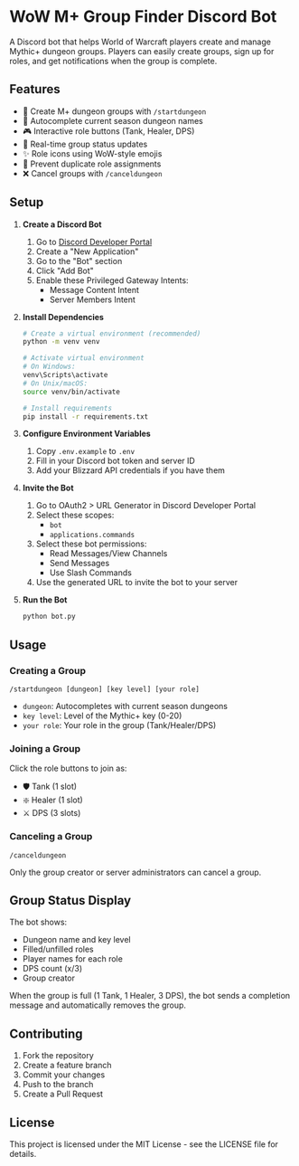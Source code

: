 # WoW M+ Group Finder Discord Bot

A Discord bot that helps World of Warcraft players create and manage Mythic+ dungeon groups. Players can easily create groups, sign up for roles, and get notifications when the group is complete.

## Features

- 🎯 Create M+ dungeon groups with `/startdungeon`
- 📝 Autocomplete current season dungeon names
- 🎮 Interactive role buttons (Tank, Healer, DPS)
- 👥 Real-time group status updates
- ✨ Role icons using WoW-style emojis
- 🚫 Prevent duplicate role assignments
- ❌ Cancel groups with `/canceldungeon`

## Setup

1. **Create a Discord Bot**
   1. Go to [Discord Developer Portal](https://discord.com/developers/applications)
   2. Create a "New Application"
   3. Go to the "Bot" section
   4. Click "Add Bot"
   5. Enable these Privileged Gateway Intents:
      - Message Content Intent
      - Server Members Intent

2. **Install Dependencies**
   ```bash
   # Create a virtual environment (recommended)
   python -m venv venv
   
   # Activate virtual environment
   # On Windows:
   venv\Scripts\activate
   # On Unix/macOS:
   source venv/bin/activate
   
   # Install requirements
   pip install -r requirements.txt
   ```

3. **Configure Environment Variables**
   1. Copy `.env.example` to `.env`
   2. Fill in your Discord bot token and server ID
   3. Add your Blizzard API credentials if you have them

4. **Invite the Bot**
   1. Go to OAuth2 > URL Generator in Discord Developer Portal
   2. Select these scopes:
      - `bot`
      - `applications.commands`
   3. Select these bot permissions:
      - Read Messages/View Channels
      - Send Messages
      - Use Slash Commands
   4. Use the generated URL to invite the bot to your server

5. **Run the Bot**
   ```bash
   python bot.py
   ```

## Usage

### Creating a Group
```
/startdungeon [dungeon] [key level] [your role]
```
- `dungeon`: Autocompletes with current season dungeons
- `key level`: Level of the Mythic+ key (0-20)
- `your role`: Your role in the group (Tank/Healer/DPS)

### Joining a Group
Click the role buttons to join as:
- 🛡️ Tank (1 slot)
- ❇️ Healer (1 slot)
- ⚔️ DPS (3 slots)

### Canceling a Group
```
/canceldungeon
```
Only the group creator or server administrators can cancel a group.

## Group Status Display

The bot shows:
- Dungeon name and key level
- Filled/unfilled roles
- Player names for each role
- DPS count (x/3)
- Group creator

When the group is full (1 Tank, 1 Healer, 3 DPS), the bot sends a completion message and automatically removes the group.

## Contributing

1. Fork the repository
2. Create a feature branch
3. Commit your changes
4. Push to the branch
5. Create a Pull Request

## License

This project is licensed under the MIT License - see the LICENSE file for details.
